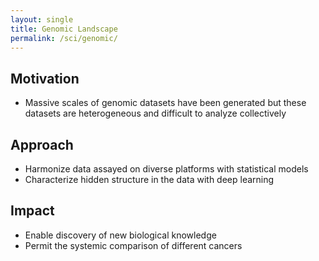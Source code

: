 ```yaml
---
layout: single
title: Genomic Landscape
permalink: /sci/genomic/
---
```


## Motivation

- Massive scales of genomic datasets have been generated but
  these datasets are heterogeneous and difficult to analyze collectively

## Approach

- Harmonize data assayed on diverse platforms with statistical models 
- Characterize hidden structure in the data with deep learning

## Impact

- Enable discovery of new biological knowledge
- Permit the systemic comparison of different cancers

